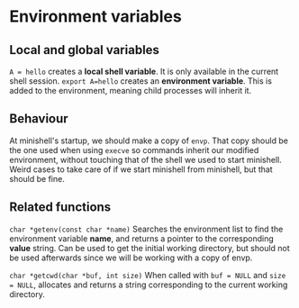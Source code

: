 # Environment variables

## Local and global variables
`A = hello` creates a **local shell variable**. It is only available in the current shell session.
`export A=hello` creates an **environment variable**. This is added to the environment, meaning child processes will inherit it.

## Behaviour
At minishell's startup, we should make a copy of `envp`. That copy should be the one used when using `execve` so commands inherit our modified environment, without touching that of the shell we used to start minishell.
Weird cases to take care of if we start minishell from minishell, but that should be fine.

## Related functions
`char *getenv(const char *name)` Searches the environment list to find the environment variable __name__, and returns a pointer to the corresponding __value__ string.
Can be used to get the initial working directory, but should not be used afterwards since we will be working with a copy of envp.

`char *getcwd(char *buf, int size)` When called with `buf = NULL` and `size = NULL`, allocates and returns a string corresponding to the current working directory.